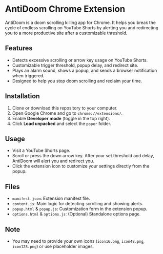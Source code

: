 # AntiDoom Chrome Extension

AntiDoom is a doom scrolling killing app for Chrome. It helps you break the cycle of endless scrolling on YouTube Shorts by alerting you and redirecting you to a more productive site after a customizable threshold.

## Features
- Detects excessive scrolling or arrow key usage on YouTube Shorts.
- Customizable trigger threshold, popup delay, and redirect site.
- Plays an alarm sound, shows a popup, and sends a browser notification when triggered.
- Designed to help you stop doom scrolling and reclaim your time.

## Installation

1. Clone or download this repository to your computer.
2. Open Google Chrome and go to `chrome://extensions/`.
3. Enable **Developer mode** (toggle in the top right).
4. Click **Load unpacked** and select the `poper` folder.

## Usage
- Visit a YouTube Shorts page.
- Scroll or press the down arrow key. After your set threshold and delay, AntiDoom will alert you and redirect you.
- Click the extension icon to customize your settings directly from the popup.

## Files
- `manifest.json`: Extension manifest file.
- `content.js`: Main logic for detecting scrolling and showing alerts.
- `popup.html` & `popup.js`: Customization form in the extension popup.
- `options.html` & `options.js`: (Optional) Standalone options page.

## Note
- You may need to provide your own icons (`icon16.png`, `icon48.png`, `icon128.png`) or use placeholder images. 